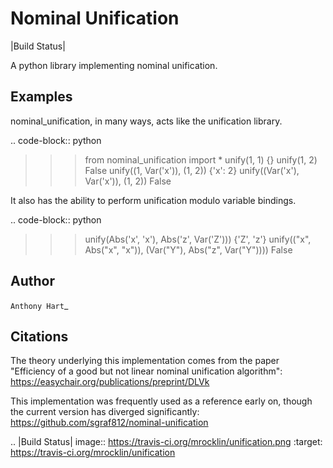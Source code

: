Nominal Unification
===========

|Build Status|

A python library implementing nominal unification.

Examples
--------

nominal_unification, in many ways, acts like the unification library.

.. code-block:: python

   >>> from nominal_unification import *
   >>> unify(1, 1)
   {}
   >>> unify(1, 2)
   False
   >>> unify((1, Var('x')), (1, 2))
   {'x': 2}
   >>> unify((Var('x'), Var('x')), (1, 2))
   False

It also has the ability to perform unification modulo variable bindings.

.. code-block:: python

   >>> unify(Abs('x', 'x'), Abs('z', Var('Z')))
   {'Z', 'z'}
   >>> unify(("x", Abs("x", "x")), (Var("Y"), Abs("z", Var("Y"))))
   False

Author
------

`Anthony Hart`_


Citations
--------

The theory underlying this implementation comes from the paper "Efficiency of a good but not linear nominal unification algorithm": https://easychair.org/publications/preprint/DLVk

This implementation was frequently used as a reference early on, though the current version has diverged significantly: https://github.com/sgraf812/nominal-unification

.. |Build Status| image:: https://travis-ci.org/mrocklin/unification.png
   :target: https://travis-ci.org/mrocklin/unification
